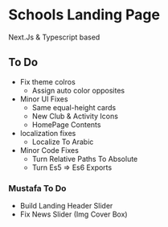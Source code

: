 # Schools Landing Page

Next.Js & Typescript based

## To Do

- Fix theme colros
  - Assign auto color opposites
- Minor UI Fixes
  - Same equal-height cards
  - New Club & Activity Icons
  - HomePage Contents
- localization fixes
  - Localize To Arabic
- Minor Code Fixes
  - Turn Relative Paths To Absolute
  - Turn Es5 => Es6 Exports

### Mustafa To Do

- Build Landing Header Slider
- Fix News Slider (Img Cover Box)
